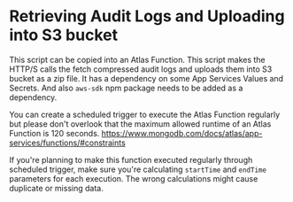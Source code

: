# Retrieving Audit Logs and Uploading into S3 bucket

This script can be copied into an Atlas Function. This script makes the HTTP/S calls the fetch compressed audit logs and uploads them into S3 bucket as a zip file. It has a dependency on some App Services Values and Secrets. And also `aws-sdk` npm package needs to be added as a dependency.

You can create a scheduled trigger to execute the Atlas Function regularly but please don't overlook that the maximum allowed runtime of an Atlas Function is 120 seconds. https://www.mongodb.com/docs/atlas/app-services/functions/#constraints

If you're planning to make this function executed regularly through scheduled trigger, make sure you're calculating `startTime` and `endTime` parameters for each execution. The wrong calculations might cause duplicate or missing data.